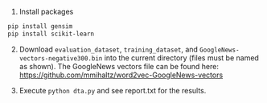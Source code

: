 1. Install packages
```bash
pip install gensim
pip install scikit-learn
```

2. Download `evaluation_dataset`, `training_dataset`, and `GoogleNews-vectors-negative300.bin` into the current directory (files must be named as shown). The GoogleNews vectors file can be found here: https://github.com/mmihaltz/word2vec-GoogleNews-vectors

3. Execute `python dta.py` and see report.txt for the results.
